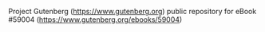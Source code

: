 Project Gutenberg (https://www.gutenberg.org) public repository for
eBook #59004 (https://www.gutenberg.org/ebooks/59004)
